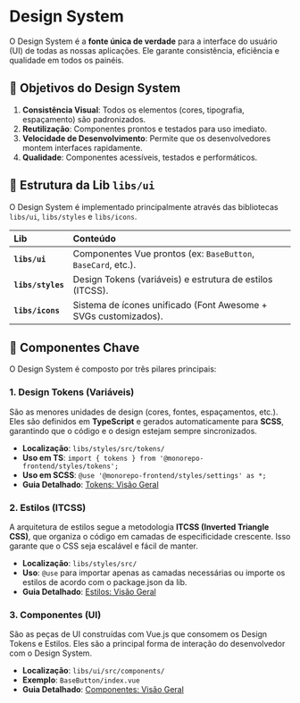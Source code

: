 # Design System

O Design System é a **fonte única de verdade** para a interface do usuário (UI) de todas as nossas aplicações. Ele garante consistência, eficiência e qualidade em todos os painéis.

## 🎯 Objetivos do Design System

1. **Consistência Visual**: Todos os elementos (cores, tipografia, espaçamento) são padronizados.
2. **Reutilização**: Componentes prontos e testados para uso imediato.
3. **Velocidade de Desenvolvimento**: Permite que os desenvolvedores montem interfaces rapidamente.
4. **Qualidade**: Componentes acessíveis, testados e performáticos.

## 📁 Estrutura da Lib `libs/ui`

O Design System é implementado principalmente através das bibliotecas `libs/ui`, `libs/styles` e `libs/icons`.

| Lib               | Conteúdo                                                        |
| :---------------- | :-------------------------------------------------------------- |
| **`libs/ui`**     | Componentes Vue prontos (ex: `BaseButton`, `BaseCard`, etc.).   |
| **`libs/styles`** | Design Tokens (variáveis) e estrutura de estilos (ITCSS).       |
| **`libs/icons`**  | Sistema de ícones unificado (Font Awesome + SVGs customizados). |

## 🎨 Componentes Chave

O Design System é composto por três pilares principais:

### 1. Design Tokens (Variáveis)

São as menores unidades de design (cores, fontes, espaçamentos, etc.). Eles são definidos em **TypeScript** e gerados automaticamente para **SCSS**, garantindo que o código e o design estejam sempre sincronizados.

- **Localização**: `libs/styles/src/tokens/`
- **Uso em TS**: `import { tokens } from '@monorepo-frontend/styles/tokens';`
- **Uso em SCSS**: `@use '@monorepo-frontend/styles/settings' as *;`
- **Guia Detalhado**: [Tokens: Visão Geral](./tokens/index.md)

### 2. Estilos (ITCSS)

A arquitetura de estilos segue a metodologia **ITCSS (Inverted Triangle CSS)**, que organiza o código em camadas de especificidade crescente. Isso garante que o CSS seja escalável e fácil de manter.

- **Localização**: `libs/styles/src/`
- **Uso**: `@use` para importar apenas as camadas necessárias ou importe os estilos de acordo com o package.json da lib.
- **Guia Detalhado**: [Estilos: Visão Geral](./estilos/index.md)

### 3. Componentes (UI)

São as peças de UI construídas com Vue.js que consomem os Design Tokens e Estilos. Eles são a principal forma de interação do desenvolvedor com o Design System.

- **Localização**: `libs/ui/src/components/`
- **Exemplo**: `BaseButton/index.vue`
- **Guia Detalhado**: [Componentes: Visão Geral](./componentes/index.md)
